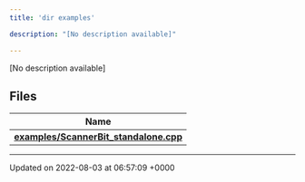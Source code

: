 ```yaml
---
title: 'dir examples'

description: "[No description available]"

---
```







[No description available]

## Files

| Name           |
| -------------- |
| **[examples/ScannerBit_standalone.cpp](/documentation/code/gambit_2/files/scannerbit__standalone_8cpp/#file-scannerbit-standalone.cpp)**  |






-------------------------------

Updated on 2022-08-03 at 06:57:09 +0000
